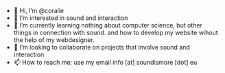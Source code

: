 - 👋 Hi, I’m @coralie
- 👀 I’m interested in sound and interaction
- 🌱 I’m currently learning nothing about computer science, but other things in connection with sound. and how to develop my website wihout the help of my webdesigner.
- 💞️ I’m looking to collaborate on projects that involve sound and interaction
- 📫 How to reach me: use my email info [at] soundismore [dot] eu

<!---
coralied/coralied is a ✨ special ✨ repository because its `README.md` (this file) appears on your GitHub profile.
You can click the Preview link to take a look at your changes.
--->
